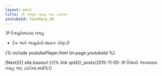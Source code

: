 ```yaml
---
layout: post
title: ૐ અભુવે નમહ ૧૦૮ ટાઈમ્સ
youtubeId: YoahNgxg_6Q
---
```

 
 
 ૐ દેવસુરેસ્વરયા નમહ  
 
 -  દેવ અને અસુરોનો શાસક કોણ છે 
 
  
 
  
 
 
 
 
 
 


{% include youtubePlayer.html id=page.youtubeId %}
 
[Next]({{ site.baseurl }}{% link  split2/_posts/2015-11-05-ૐ નિધાયે અવ્યયાય નમહ ૧૦૮ ટાઈમ્સ.md%})
 
